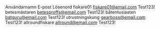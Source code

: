 Användarnamn	E-post	Lösenord
fiskare01	fiskare01@email.com	Test123!
betesmästaren	betesproffs@email.com	Test123!
båtentusiasten	batguru@email.com	Test123!
utrustningskung	gearboss@email.com	Test123!
allroundfiskare	allround@email.com	Test123!